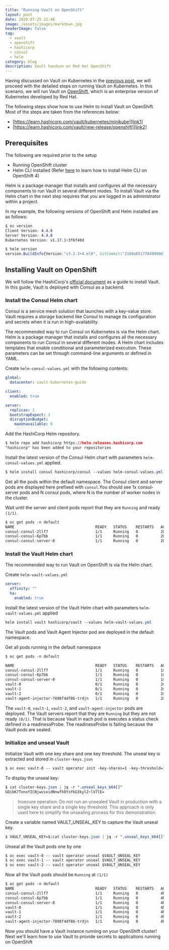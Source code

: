 ```yaml
---
title: "Running Vault on OpenShift"
layout: post
date: 2020-07-25 22:48
image: /assets/images/markdown.jpg
headerImage: false
tag:
  - vault
  - openshift
  - hashicorp
  - consul
  - helm
category: blog
description: Vault handson on Red Hat OpenShift
---
```


Having discussed on Vault on Kubernetes in the [previous post][vault-intro], we will proceed with the detailed steps on running Vault on Kubernetes. In this scenario, we will run Vault on [OpenShift][ocp-docs], which is an enterprise version of Kubernetes developed by Red Hat.

[ocp-docs]: https://docs.openshift.com/
[vault-intro]: https://raylaijh.github.io/vault-intro

The following steps show how to use Helm to install Vault on OpenShift. Most of the steps are taken from the references below:

  * [https://learn.hashicorp.com/vault/kubernetes/minikube][link1]
  * [https://learn.hashicorp.com/vault/new-release/openshift][link2]
  
[link1]: https://learn.hashicorp.com/vault/kubernetes/minikube
[link2]: https://learn.hashicorp.com/vault/new-release/openshift

## Prerequisites

The following are required prior to the setup

  * Running OpenShift cluster
  * Helm CLI installed (Refer [here][helm-ocp-install] to learn how to install Helm CLI on OpenShift 4)
  
Helm is a package manager that installs and configures all the necessary components to run Vault in several different modes. To install Vault via the Helm chart in the next step requires that you are logged in as administrator within a project.
  
In my example, the following versions of OpenShift and Helm installed are as follows:

```css
$ oc version
Client Version: 4.4.8
Server Version: 4.4.8
Kubernetes Version: v1.17.1+3f6f40d
```

```css
$ helm version
version.BuildInfo{Version:"v3.2.3+4.el8", GitCommit:"2160a65177049990d1b76efc67cb1a9fd21909b1", GitTreeState:"clean", GoVersion:"go1.13.4"}
```

[helm-ocp-install]: https://docs.openshift.com/container-platform/4.4/cli_reference/helm_cli/getting-started-with-helm-on-openshift-container-platform.html

## Installing Vault on OpenShift

We will follow the HashiCorp's [official document][vault-minikube] as a guide to install Vault. In this guide, Vault is deployed with Consul as a backend.

[vault-minikube]: https://learn.hashicorp.com/vault/kubernetes/minikube


### Install the Consul Helm chart

Consul is a service mesh solution that launches with a key-value store. Vault requires a storage backend like Consul to manage its configuration and secrets when it is run in high-availability.

The recommended way to run Consul on Kubernetes is via the Helm chart. Helm is a package manager that installs and configures all the necessary components to run Consul in several different modes. A Helm chart includes templates that enable conditional and parameterized execution. These parameters can be set through command-line arguments or defined in YAML.

Create `helm-consul-values.yml` with the following contents:
```yaml
global:
  datacenter: vault-kubernetes-guide

client:
  enabled: true

server:
  replicas: 1
  bootstrapExpect: 1
  disruptionBudget:
    maxUnavailable: 0
```

Add the HashiCorp Helm repository.
```css
$ helm repo add hashicorp https://helm.releases.hashicorp.com
"hashicorp" has been added to your repositories
```

Install the latest version of the Consul Helm chart with parameters `helm-consul-values.yml` applied.
```css
$ helm install consul hashicorp/consul --values helm-consul-values.yml
```

Get all the pods within the default namespace. The Consul client and server pods are displayed here prefixed with `consul`.You should see 1x consul-server pods and N consul pods, where N is the number of worker nodes in the cluster.

Wait until the server and client pods report that they are `Running` and ready `(1/1)`.
```css
$ oc get pods -n default
NAME                                    READY   STATUS    RESTARTS   AGE
consul-consul-2llf7                     1/1     Running   0          20s
consul-consul-6p7bb                     1/1     Running   0          20s
consul-consul-server-0                  1/1     Running   0          20s
```

### Install the Vault Helm chart

The recommended way to run Vault on OpenShift is via the Helm chart. 

Create `helm-vault-values.yml`
```yaml
server:
  affinity: ""
  ha:
    enabled: true
```

Install the latest version of the Vault Helm chart with parameters `helm-vault-values.yml` applied
```css
helm install vault hashicorp/vault --values helm-vault-values.yml
```

The Vault pods and Vault Agent Injector pod are deployed in the default namespace.

Get all pods running in the default namespace
```css
$ oc get pods -n default

NAME                                    READY   STATUS    RESTARTS   AGE
consul-consul-2llf7                     1/1     Running   0          1m3s
consul-consul-6p7bb                     1/1     Running   0          1m3s
consul-consul-server-0                  1/1     Running   0          1m3s
vault-0                                 0/1     Running   0          2m5s
vault-1                                 0/1     Running   0          2m5s
vault-2                                 0/1     Running   0          2m5s
vault-agent-injector-7898f4df86-trdjn   1/1     Running   0          2m5s
```

The `vault-0`, `vault-1`, `vault-2`, and `vault-agent-injector` pods are deployed. The Vault servers report that they are `Running` but they are not ready `(0/1)`. That is because Vault in each pod is executes a status check defined in a readinessProbe. The readinessProbe is failing because the Vault pods are sealed.

### Initialize and unseal Vault

Initialize Vault with one key share and one key threshold. The unseal key is extracted and stored in `cluster-keys.json`
```css
$ oc exec vault-0 -- vault operator init -key-shares=1 -key-threshold=1 -format=json > cluster-keys.json
```


To display the unseal key:
```css
$ cat cluster-keys.json | jq -r ".unseal_keys_b64[]"
GDibK7TonxYICNjwvsxidNnwfh8YsYkG3kylZ+lV7lE=
```

> Insecure operation: Do not run an unsealed Vault in production with a single key share and a single key threshold. This approach is only used here to simplify the unsealing process for this demonstration.

Create a variable named VAULT_UNSEAL_KEY to capture the Vault unseal key.
```css
$ VAULT_UNSEAL_KEY=$(cat cluster-keys.json | jq -r ".unseal_keys_b64[]")
```

Unseal all the Vault pods one by one
```css
$ oc exec vault-0 -- vault operator unseal $VAULT_UNSEAL_KEY
$ oc exec vault-1 -- vault operator unseal $VAULT_UNSEAL_KEY
$ oc exec vault-2 -- vault operator unseal $VAULT_UNSEAL_KEY
```

Now all the Vault pods should be `Running` at `(1/1)`
```css
$ oc get pods -n default
NAME                                    READY   STATUS    RESTARTS   AGE
consul-consul-2llf7                     1/1     Running   0          4h34m
consul-consul-6p7bb                     1/1     Running   0          4h34m
consul-consul-server-0                  1/1     Running   0          4h34m
vault-0                                 1/1     Running   0          4h33m
vault-1                                 1/1     Running   0          4h33m
vault-2                                 1/1     Running   0          4h33m
vault-agent-injector-7898f4df86-trdjn   1/1     Running   0          4h33m
```

Now you should have a Vault instance running on your OpenShift cluster! Next we'll learn how to use Vault to provide secrets to applications running on OpenShift

